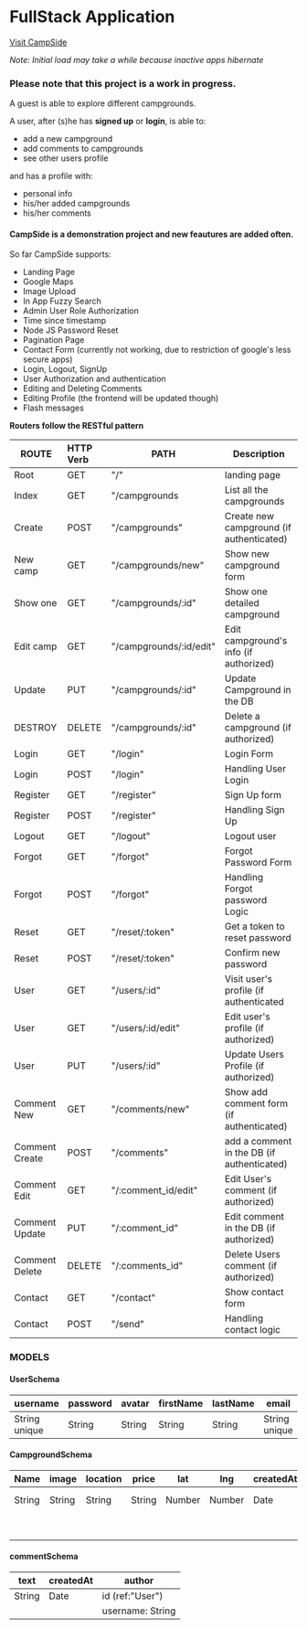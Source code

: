 # FullStack Application

[Visit CampSide](https://camp-side.herokuapp.com/ "Deployed Demo")

*Note: Initial load may take a while because inactive apps hibernate*

### Please note that this project is a work in progress.

A guest is able to explore different campgrounds. 

A user, after (s)he has **signed up** or **login**, is able to:
* add a new campground
* add comments to campgrounds
* see other users profile

and has a profile with:
* personal info
* his/her added campgrounds
* his/her comments

#### CampSide is a demonstration project and new feautures are added often.

So far CampSide supports:
* Landing Page
* Google Maps
* Image Upload
* In App Fuzzy Search
* Admin User Role Authorization
* Time since timestamp
* Node JS Password Reset
* Pagination Page
* Contact Form (currently not working, due to restriction of google's less secure apps)
* Login, Logout, SignUp
* User Authorization and authentication
* Editing and Deleting Comments
* Editing Profile (the frontend will be updated though)
* Flash messages


**Routers follow the RESTful pattern**

| ROUTE   |      HTTP Verb      |  PATH | Description |
|----------|:-------------|------| --------------|
| Root  | GET | "/" | landing page |
| Index | GET | "/campgrounds | List all the campgrounds |
| Create | POST | "/campgrounds" | Create new campground (if authenticated) |
| New camp | GET | "/campgrounds/new" | Show new campground form |
| Show one | GET | "/campgrounds/:id" | Show one detailed campground |
| Edit camp | GET | "/campgrounds/:id/edit" | Edit campground's info (if authorized) |
| Update | PUT | "/campgrounds/:id" | Update Campground in the DB |
| DESTROY | DELETE | "/campgrounds/:id" | Delete a campground (if authorized)|
| Login | GET |"/login" | Login Form| 
| Login | POST |"/login" | Handling User Login| 
| Register | GET |"/register" | Sign Up form | 
| Register | POST| "/register" | Handling Sign Up | 
| Logout| GET | "/logout" | Logout user |
| Forgot| GET | "/forgot" | Forgot Password Form |
| Forgot| POST | "/forgot" | Handling Forgot password Logic |
| Reset| GET | "/reset/:token" | Get a token to reset password|
| Reset| POST | "/reset/:token" | Confirm new password |
| User | GET | "/users/:id" | Visit user's profile (if authenticated |
| User | GET | "/users/:id/edit" | Edit user's profile (if authorized) |
| User | PUT | "/users/:id" | Update Users Profile (if authorized) |
| Comment New | GET | "/comments/new" | Show add comment form (if authenticated) |
| Comment Create | POST | "/comments" | add a comment in the DB (if authenticated) |
| Comment Edit | GET | "/:comment_id/edit" | Edit User's comment (if authorized) |
| Comment Update | PUT | "/:comment_id" | Edit comment in the DB (if authorized) |
| Comment Delete | DELETE | "/:comments_id" | Delete Users comment (if authorized)|
| Contact | GET | "/contact" | Show contact form |
| Contact | POST | "/send" | Handling contact logic |


### MODELS

#### UserSchema

| username  | password | avatar | firstName | lastName| email | city| birthday | bio |resetPasswordToken|resetPasswordExpire|isAdmin|
| -----     | ------    |----------| ----- | ------|-------------|---|---------|------|---------------|----------|-----|
| String unique| String| String  | String | String | String unique |String| String| String| String|Date|Boolean|


#### CampgroundSchema

| Name  | image | location | price | lat | lng |createdAt| author | comments |
| ----- | ------|----------| ----- | ------|------|------|-------|------------|
| String | String| String  | String | Number| Number| Date | id (ref: "User") | ref: "Comment"
|       |       |         |       |       |         |     |   username: String


#### commentSchema

| text  | createdAt | author |
| ----- | ------|----------| 
| String | Date | id (ref:"User") |
|       |       |    username: String|

